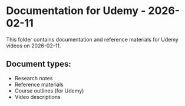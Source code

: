 # Documentation for Udemy - 2026-02-11

This folder contains documentation and reference materials for Udemy videos on 2026-02-11.

## Document types:
- Research notes
- Reference materials
- Course outlines (for Udemy)
- Video descriptions
